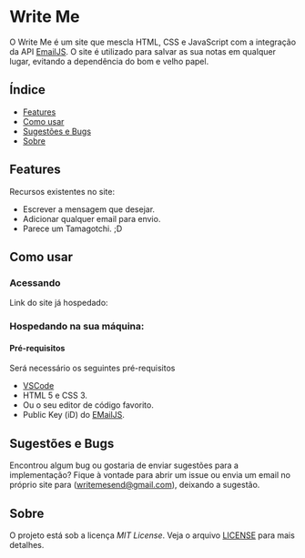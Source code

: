 # Write Me
 O Write Me é um site que mescla HTML, CSS e JavaScript com a integração da API [EmailJS](https://www.emailjs.com).
 O site é utilizado para salvar as sua notas em qualquer lugar, evitando a dependência do bom e velho papel.

 ## Índice

 - [Features](#features)
 - [Como usar](#como-usar)
 - [Sugestões e Bugs](#sugestões-e-bugs)
 - [Sobre](#sobre)

## Features

Recursos existentes no site:

- Escrever a mensagem que desejar.
- Adicionar qualquer email para envio.
- Parece um Tamagotchi. ;D

## Como usar

### Acessando

Link do site já hospedado:

### Hospedando na sua máquina:

#### Pré-requisitos

Será necessário os seguintes pré-requisitos

- [VSCode](https://code.visualstudio.com)
- HTML 5 e CSS 3.
- Ou o seu editor de código favorito.
- Public Key (iD) do [EMailJS](https://www.emailjs.com).

## Sugestões e Bugs

Encontrou algum bug ou gostaria de enviar sugestões para a implementação?
Fique à vontade para abrir um issue ou envia um email no próprio site para (writemesend@gmail.com), deixando a sugestão.

## Sobre

O projeto está sob a licença *MIT License*. Veja o arquivo [LICENSE](https://github.com/2lMaKeR/Write-Me/blob/main/LICENSE) para mais detalhes.
